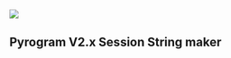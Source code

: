 <h1 align="left">
    <a target="_blank">
        <img src="https://miro.medium.com/max/1400/1*flKatDzNpkqjx3Wti-tsqg.png">
    </a>
</h1>
<h2 align="left">
    Pyrogram V2.x Session String maker
</h2>
